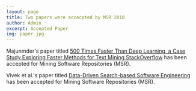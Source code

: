 ```yaml
---
layout: page
title: Two papers were accecpted by MSR 2018
author: Admin
excerpt: Accepted Paper
img: paper.jpg
---
```


Majunmder's paper titled [500 Times Faster Than Deep Learning, a Case Study Exploring Faster Methods for Text Mining StackOverflow](https://arxiv.org/pdf/1802.05319.pdf) has been accepted for Mining Software Repositories (MSR).

Vivek et al.'s paper titled [Data-Driven Search-based Software Engineering](https://arxiv.org/pdf/1801.10241.pdf) has been accepted for Mining Software Repositories (MSR).

